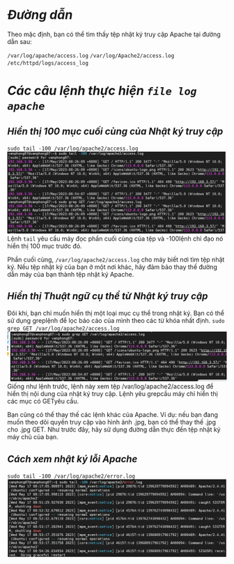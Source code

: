 # ***Đường dẫn***

Theo mặc định, bạn có thể tìm thấy tệp nhật ký truy cập Apache tại đường dẫn sau:

`/var/log/apache/access.log`
`/var/log/Apache2/access.log`
`/etc/httpd/logs/access_log`

# ***Các câu lệnh thực hiện `file log apache`***
## ***Hiển thị 100 mục cuối cùng của Nhật ký truy cập***
`sudo tail -100 /var/log/apache2/access.log`
![ima](../IMG/29.png)
Lệnh `tail` yêu cầu máy đọc phần cuối cùng của tệp và -100lệnh chỉ đạo nó hiển thị 100 mục trước đó.

Phần cuối cùng, `/var/log/apache2/access.log` cho máy biết nơi tìm tệp nhật ký. Nếu tệp nhật ký của bạn ở một nơi khác, hãy đảm bảo thay thế đường dẫn máy của bạn thành tệp nhật ký Apache.

## ***Hiển thị Thuật ngữ cụ thể từ Nhật ký truy cập***
Đôi khi, bạn chỉ muốn hiển thị một loại mục cụ thể trong nhật ký. Bạn có thể sử dụng greplệnh để lọc báo cáo của mình theo các từ khóa nhất định.
`sudo grep GET /var/log/apache2/access.log`
![ima](../IMG/30.png)
Giống như lệnh trước, lệnh này xem tệp /var/log/apache2/access.log để hiển thị nội dung của nhật ký truy cập. Lệnh yêu grepcầu máy chỉ hiển thị các mục có GETyêu cầu.

Bạn cũng có thể thay thế các lệnh khác của Apache. Ví dụ: nếu bạn đang muốn theo dõi quyền truy cập vào hình ảnh .jpg, bạn có thể thay thế .jpg cho .jpg GET. Như trước đây, hãy sử dụng đường dẫn thực đến tệp nhật ký máy chủ của bạn.

## ***Cách xem nhật ký lỗi Apache***
`sudo tail -100 /var/log/apache2/error.log`
![ima](../IMG/31.png)
